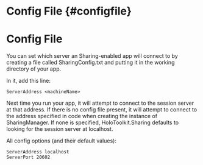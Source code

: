 Config File                       {#configfile}
============
# Config File

You can set which server an Sharing-enabled app will connect to by creating a file called SharingConfig.txt and putting it in the working directory of your app. 

In it, add this line:

	ServerAddress <machineName>

Next time you run your app, it will attempt to connect to the session server at that address.  If there is no config file present, it will attempt to connect to the address specified in code when creating the instance of SharingManager.  If none is specified, HoloToolkit.Sharing defaults to looking for the session server at localhost.  

All config options (and their default values):

	ServerAddress localhost
	ServerPort 20602
